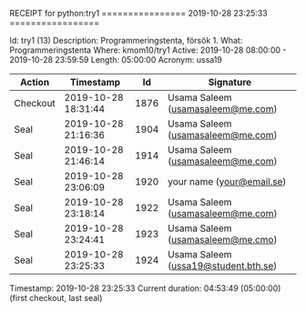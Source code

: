 RECEIPT for python:try1
================ 2019-10-28 23:25:33 =================

Id:          try1 (13)
Description: Programmeringstenta, försök 1.
What:        Programmeringstenta
Where:       kmom10/try1
Active:      2019-10-28 08:00:00 - 2019-10-28 23:59:59
Length:      05:00:00
Acronym:     ussa19

| Action   | Timestamp           | Id    | Signature |
|----------|---------------------|-------|-----------|
| Checkout | 2019-10-28 18:31:44 |  1876 | Usama Saleem (usamasaleem@me.com) |
| Seal     | 2019-10-28 21:16:36 |  1904 | Usama Saleem (usamasaleem@me.com) |
| Seal     | 2019-10-28 21:46:14 |  1914 | Usama Saleem (usamasaleem@me.com) |
| Seal     | 2019-10-28 23:06:09 |  1920 | your name (your@email.se) |
| Seal     | 2019-10-28 23:18:14 |  1922 | Usama Saleem (usamasaleem@me.com) |
| Seal     | 2019-10-28 23:24:41 |  1923 | Usama Saleem (usamasaleem@me.cmo) |
| Seal     | 2019-10-28 23:25:33 |  1924 | Usama Saleem (ussa19@student.bth.se) |

Timestamp:        2019-10-28 23:25:33
Current duration: 04:53:49 (05:00:00) (first checkout, last seal)

